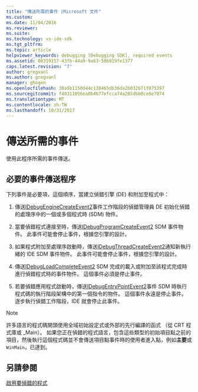 ```yaml
---
title: "傳送所需的事件 |Microsoft 文件"
ms.custom: 
ms.date: 11/04/2016
ms.reviewer: 
ms.suite: 
ms.technology: vs-ide-sdk
ms.tgt_pltfrm: 
ms.topic: article
helpviewer_keywords: debugging [Debugging SDK], required events
ms.assetid: 08319157-43fb-44a9-9a63-50b919fe1377
caps.latest.revision: "7"
author: gregvanl
ms.author: gregvanl
manager: ghogen
ms.openlocfilehash: 30a5b1150d44c138465db36da2b032b71f075397
ms.sourcegitcommit: f40311056ea0b4677efcca74a285dbb0ce0e7974
ms.translationtype: MT
ms.contentlocale: zh-TW
ms.lasthandoff: 10/31/2017
---
```

# <a name="sending-the-required-events"></a>傳送所需的事件
使用此程序所需的事件傳送。  
  
## <a name="process-for-sending-required-events"></a>必要的事件傳送程序  
 下列事件是必要項，這個順序，當建立偵錯引擎 (DE) 和附加至程式中：  
  
1.  傳送[IDebugEngineCreateEvent2](../../extensibility/debugger/reference/idebugenginecreateevent2.md)事件工作階段的偵錯管理員 DE 初始化偵錯的處理序中的一個或多個程式時 (SDM) 物件。  
  
2.  當要偵錯程式連接至時，傳送[IDebugProgramCreateEvent2](../../extensibility/debugger/reference/idebugprogramcreateevent2.md) SDM 事件物件。 此事件可能會停止事件，根據您引擎的設計。  
  
3.  如果程式附加至處理序啟動時，傳送[IDebugThreadCreateEvent2](../../extensibility/debugger/reference/idebugthreadcreateevent2.md)通知新執行緒的 IDE SDM 事件物件。 此事件可能會停止事件，根據您引擎的設計。  
  
4.  傳送[IDebugLoadCompleteEvent2](../../extensibility/debugger/reference/idebugloadcompleteevent2.md) SDM 完成的載入或附加至該程式完成時進行偵錯程式時的事件物件。 這個事件必須是停止事件。  
  
5.  若要偵錯應用程式啟動時，傳送[IDebugEntryPointEvent2](../../extensibility/debugger/reference/idebugentrypointevent2.md)事件 SDM 時執行程式碼的執行階段架構中的第一個指令的物件。 這個事件永遠是停止事件。 逐步執行偵錯工作階段，IDE 就會停止此事件。  
  
> [!NOTE]
>  許多語言的程式碼開頭使用全域初始設定式或外部的先行編譯的函式 （從 CRT 程式庫或 _Main）。 如果您正在偵錯的程式語言，包含這些類型的初始項目點之前的項目，然後執行這個程式碼並不會傳送項目點事件時的使用者進入點，例如**主要**或`WinMain`，已達到。  
  
## <a name="see-also"></a>另請參閱  
 [啟用要偵錯的程式](../../extensibility/debugger/enabling-a-program-to-be-debugged.md)